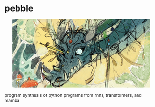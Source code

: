 

# pebble
<div align="center">
  <img src="https://github.com/hilalmufti/pebble/blob/main/pebble.jpeg" width="90%" alt="Pebble Project Image">
</div>

program synthesis of python programs from rnns, transformers, and mamba
